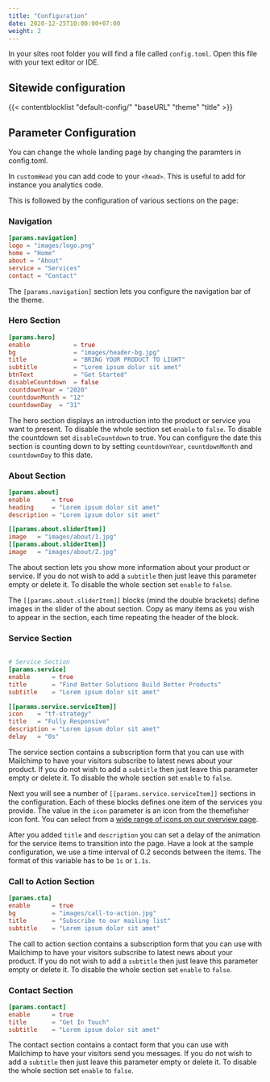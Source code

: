 ```yaml
---
title: "Configuration"
date: 2020-12-25T10:00:00+07:00
weight: 2
---
```


In your sites root folder you will find a file called `config.toml`. Open this file with your text editor or IDE.

## Sitewide configuration

{{< contentblocklist "default-config/" "baseURL" "theme" "title" >}}

## Parameter Configuration

You can change the whole landing page by changing the paramters in config.toml. 

In `customHead` you can add code to your `<head>`. This is useful to add for instance you analytics code. 

This is followed by the configuration of various sections on the page:

### Navigation

```toml
[params.navigation]
logo = "images/logo.png"
home = "Home"
about = "About"
service = "Services"
contact = "Contact"
```

The `[params.navigation]` section lets you configure the navigation bar of the theme. 

### Hero Section

```toml
[params.hero]
enable            = true
bg                = "images/header-bg.jpg"
title             = "BRING YOUR PRODUCT TO LIGHT"
subtitle          = "Lorem ipsum dolor sit amet"
btnText           = "Get Started"
disableCountdown  = false
countdownYear = "2020"
countdownMonth = "12"
countdownDay  = "31"
```

The hero section displays an introduction into the product or service you want to present. To disable the whole section set `enable` to `false`. To disable the countdown set `disableCountdown` to true. You can configure the date this section is counting down to by setting `countdownYear`, `countdownMonth` and `countdownDay` to this date.

### About Section

```toml
[params.about]
enable      = true
heading     = "Lorem ipsum dolor sit amet"
description = "Lorem ipsum dolor sit amet"

[[params.about.sliderItem]]
image   = "images/about/1.jpg"
[[params.about.sliderItem]]
image   = "images/about/2.jpg"
```

The about section lets you show more information about your product or service. If you do not wish to add a `subtitle` then just leave this parameter empty or delete it. To disable the whole section set `enable` to `false`.

The `[[params.about.sliderItem]]` blocks (mind the double brackets) define images in the slider of the about section. Copy as many items as you wish to appear in the section, each time repeating the header of the block.

### Service Section

```toml

# Service Section
[params.service]
enable      = true
title       = "Find Better Solutions Build Better Products"
subtitle    = "Lorem ipsum dolor sit amet"

[[params.service.serviceItem]]
icon    = "tf-strategy"
title   = "Fully Responsive"
description = "Lorem ipsum dolor sit amet"
delay   = "0s"
```

The service section contains a subscription form that you can use with Mailchimp to have your visitors subscribe to latest news about your product. If you do not wish to add a `subtitle` then just leave this parameter empty or delete it. To disable the whole section set `enable` to `false`.

Next you will see a number of `[[params.service.serviceItem]]` sections in the configuration. Each of these blocks defines one item of the services you provide. The value in the `icon` parameter is an icon from the themefisher icon font. You can select from a [wide range of icons on our overview page](https://github.com/themefisher/themefisher-font). 

After you added `title` and `description` you can set a delay of the animation for the service items to transition into the page. Have a look at the sample configuration, we use a time interval of 0.2 seconds between the items. The format of this variable has to be `1s` or `1.1s`. 

### Call to Action Section

```toml
[params.cta]
enable      = true
bg          = "images/call-to-action.jpg"
title       = "Subscribe to our mailing list"
subtitle    = "Lorem ipsum dolor sit amet"
```

The call to action section contains a subscription form that you can use with Mailchimp to have your visitors subscribe to latest news about your product. If you do not wish to add a `subtitle` then just leave this parameter empty or delete it. To disable the whole section set `enable` to `false`.

### Contact Section

```toml
[params.contact]
enable      = true
title       = "Get In Touch"
subtitle    = "Lorem ipsum dolor sit amet"
```

The contact section contains a contact form that you can use with Mailchimp to have your visitors send you messages. If you do not wish to add a `subtitle` then just leave this parameter empty or delete it. To disable the whole section set `enable` to `false`.
